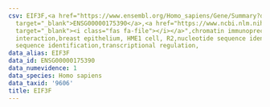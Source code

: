 ```yaml
---
csv: EIF3F,<a href="https://www.ensembl.org/Homo_sapiens/Gene/Summary?db=core;g=ENSG00000175390"
  target="_blank">ENSG00000175390</a>,<a href="https://www.ncbi.nlm.nih.gov/pubmed/22863008"
  target="_blank"><i class="fas fa-file"></i></a>",chromatin immunoprecipitation assay,direct
  interaction,breast epithelium, HME1 cell, R2,nucleotide sequence identification,nucleotide
  sequence identification,transcriptional regulation,
data_alias: EIF3F
data_id: ENSG00000175390
data_numevidence: 1
data_species: Homo sapiens
data_taxid: '9606'
title: EIF3F
---
```

